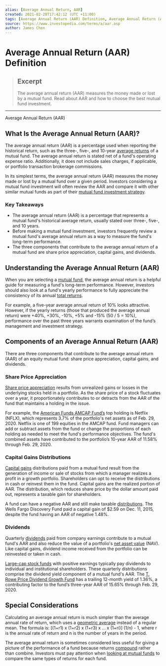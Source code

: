 ```yaml
---
alias: [Average Annual Return, AAR]
created: 2021-02-28T17:42:12 (UTC +11:00)
tags: [Average Annual Return (AAR) Definition, Average Annual Return (AAR)]
source: https://www.investopedia.com/terms/a/aar.asp
author: James Chen
---
```


# Average Annual Return (AAR) Definition

> ## Excerpt
> The average annual return (AAR) measures the money made or lost by a mutual fund. Read about AAR and how to choose the best mutual fund investment.

---

Average Annual Return (AAR)
## What Is the Average Annual Return (AAR)?

The average annual return (AAR) is a percentage used when reporting the historical return, such as the three-, five-, and 10-year [average returns](https://www.investopedia.com/terms/a/averagereturn.asp) of a mutual fund. The average annual return is stated net of a fund's operating expense ratio. Additionally, it does not include sales charges, if applicable, or portfolio transaction brokerage commissions.

In its simplest terms, the average annual return (AAR) measures the money made or lost by a mutual fund over a given period. Investors considering a mutual fund investment will often review the AAR and compare it with other similar mutual funds as part of their [mutual fund investment strategy](https://www.investopedia.com/investing/strategies-for-managing-portfolio-of-mutual-funds/).

### Key Takeaways

-   The average annual return (AAR) is a percentage that represents a mutual fund's historical average return, usually stated over three-, five-, and 10 years.
-   Before making a mutual fund investment, investors frequently review a mutual fund's average annual return as a way to measure the fund's long-term performance.
-   The three components that contribute to the average annual return of a mutual fund are share price appreciation, capital gains, and dividends.

## Understanding the Average Annual Return (AAR)

When you are selecting a [mutual fund](https://www.investopedia.com/terms/m/mutualfund.asp), the average annual return is a helpful guide for measuring a fund's long-term performance. However, investors should also look at a fund's yearly performance to fully appreciate the consistency of its annual [total returns](https://www.investopedia.com/terms/t/totalreturn.asp).

For example, a five-year average annual return of 10% looks attractive. However, if the yearly returns (those that produced the average annual return) were +40%, +30%, -10%, +5% and -15% (50 / 5 = 10%), performance over the past three years warrants examination of the fund’s management and investment strategy.

## Components of an Average Annual Return (AAR)

There are three components that contribute to the average annual return (AAR) of an equity mutual fund: share price appreciation, capital gains, and dividends.

### Share Price Appreciation

[Share price appreciation](https://www.investopedia.com/terms/a/appreciation.asp) results from unrealized gains or losses in the underlying stocks held in a portfolio. As the share price of a stock fluctuates over a year, it proportionately contributes to or detracts from the AAR of the fund that maintains a holding in the issue.

For example, the [American Funds AMCAP Fund’s](https://www.investopedia.com/articles/investing/031916/amcpx-overview-american-funds-amcap-fund.asp) top holding is Netflix (NFLX), which represents 3.7% of the portfolio's net assets as of Feb. 29, 2020. Netflix is one of 199 equities in the AMCAP fund. Fund managers can add or subtract assets from the fund or change the proportions of each holding as needed to meet the fund's performance objectives. The fund's combined assets have contributed to the portfolio’s 10-year AAR of 11.58% through Feb. 29, 2020.

### Capital Gains Distributions

[Capital gains](https://www.investopedia.com/terms/c/capitalgain.asp) distributions paid from a mutual fund result from the generation of income or sale of stocks from which a manager realizes a profit in a growth portfolio. Shareholders can opt to receive the distributions in cash or reinvest them in the fund. Capital gains are the realized portion of AAR. The distribution, which reduces share price by the dollar amount paid out, represents a taxable gain for shareholders.

A fund can have a negative AAR and still make taxable [distributions](https://www.investopedia.com/terms/d/distribution.asp). The Wells Fargo Discovery Fund paid a capital gain of $2.59 on Dec. 11, 2015, despite the fund having an AAR of negative 1.48%.

### Dividends

Quarterly [dividends](https://www.investopedia.com/terms/d/dividend.asp) paid from company earnings contribute to a mutual fund's AAR and also reduce the value of a portfolio's [net asset value](https://www.investopedia.com/terms/n/nav.asp) (NAV). Like capital gains, dividend income received from the portfolio can be reinvested or taken in cash.

[Large-cap stock funds](https://www.investopedia.com/terms/l/large-cap.asp) with positive earnings typically pay dividends to individual and institutional shareholders. These quarterly distributions comprise the dividend yield component of a mutual fund's AAR. The [T. Rowe Price Dividend Growth Fund](https://www.investopedia.com/articles/investing/020416/5-best-t-rowe-price-funds-income-seeker-2016-trow.asp) has a trailing 12-month yield of 1.36%, a contributing factor to the fund’s three-year AAR of 15.65% through Feb. 29, 2020.

## Special Considerations

Calculating an average annual return is much simpler than the average annual rate of return, which uses a [geometric average](https://www.investopedia.com/terms/g/geometricmean.asp) instead of a regular mean. The formula is: \[(1+r1) x (1+r2) x (1+r3) x ... x (1+ri)\] (1/n) - 1, where r is the annual rate of return and n is the number of years in the period.

The average annual return is sometimes considered less useful for giving a picture of the performance of a fund because returns [compound](https://www.investopedia.com/terms/c/compounding.asp) rather than combine. Investors must pay attention when [looking at mutual funds](https://www.investopedia.com/investing/how-pick-best-mutual-fund/) to compare the same types of returns for each fund.
